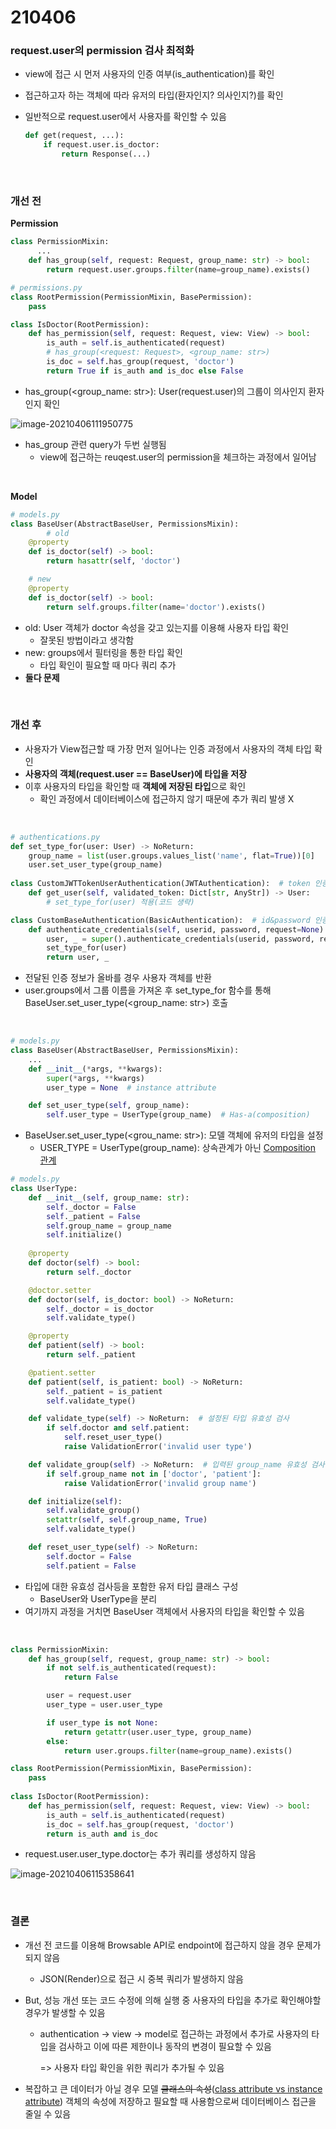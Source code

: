 # 210406

### request.user의 permission 검사 최적화

-   view에 접근 시 먼저 사용자의 인증 여부(is_authentication)를 확인

-   접근하고자 하는 객체에 따라 유저의 타입(환자인지? 의사인지?)를 확인

-   일반적으로 request.user에서 사용자를 확인할 수 있음

    ```python
    def get(request, ...):
        if request.user.is_doctor:
            return Response(...)
    ```

<br>

### 개선 전

**Permission**

```python
class PermissionMixin:
	  ...
    def has_group(self, request: Request, group_name: str) -> bool:
        return request.user.groups.filter(name=group_name).exists()

# permissions.py
class RootPermission(PermissionMixin, BasePermission):
    pass

class IsDoctor(RootPermission):
    def has_permission(self, request: Request, view: View) -> bool:
        is_auth = self.is_authenticated(request)
        # has_group(<request: Request>, <group_name: str>)
        is_doc = self.has_group(request, 'doctor') 
        return True if is_auth and is_doc else False
```

-   has_group(\<group_name: str\>): User(request.user)의 그룹이 의사인지 환자인지 확인

![image-20210406111950775](images/image-20210406111950775.png)

-   has_group 관련 query가 두번 실행됨
    -   view에 접근하는 reuqest.user의 permission을 체크하는 과정에서 일어남

<br>

**Model**

```python
# models.py
class BaseUser(AbstractBaseUser, PermissionsMixin):
		# old
    @property
    def is_doctor(self) -> bool:
        return hasattr(self, 'doctor')

    # new
    @property
    def is_doctor(self) -> bool:
        return self.groups.filter(name='doctor').exists()

```

-   old: User 객체가 doctor 속성을 갖고 있는지를 이용해 사용자 타입 확인
    -   잘못된 방법이라고 생각함
-   new: groups에서 필터링을 통한 타입 확인
    -   타입 확인이 필요할 때 마다 쿼리 추가
-   **둘다 문제**

<br>

### 개선 후  

-   사용자가 View접근할 때 가장 먼저 일어나는 인증 과정에서 사용자의 객체 타입 확인
-   **사용자의 객체(request.user == BaseUser)에 타입을 저장**
-   이후 사용자의 타입을 확인할 때 **객체에 저장된 타입**으로 확인
    -   확인 과정에서 데이터베이스에 접근하지 않기 때문에 추가 쿼리 발생 X

<br>

```python
# authentications.py
def set_type_for(user: User) -> NoReturn:
    group_name = list(user.groups.values_list('name', flat=True))[0]
    user.set_user_type(group_name)
    
class CustomJWTTokenUserAuthentication(JWTAuthentication):  # token 인증
    def get_user(self, validated_token: Dict[str, AnyStr]) -> User:
        # set_type_for(user) 적용(코드 생략)

class CustomBaseAuthentication(BasicAuthentication):  # id&password 인증
    def authenticate_credentials(self, userid, password, request=None):
        user, _ = super().authenticate_credentials(userid, password, request=request)
        set_type_for(user)
        return user, _
```

-   전달된 인증 정보가 올바를 경우 사용자 객체를 반환
-   user.groups에서 그룹 이름을 가져온 후 set_type_for 함수를 통해 BaseUser.set_user_type(\<group_name: str\>) 호출

<br>

```python
# models.py
class BaseUser(AbstractBaseUser, PermissionsMixin):
    ...
    def __init__(*args, **kwargs):
        super(*args, **kwargs)
        user_type = None  # instance attribute

    def set_user_type(self, group_name):
        self.user_type = UserType(group_name)  # Has-a(composition)
```

-   BaseUser.set_user_type(\<grou_name: str\>): 모델 객체에 유저의 타입을 설정
    -   USER_TYPE = UserType(group_name): 상속관계가 아닌 [Composition 관계](https://www.notion.so/navill/Fast-Campus-3-22-744d17941dad443cbf5b47b97337840c#1c5db2d0ffb3414b91005d7b4c1abdc4)

```python
# models.py
class UserType:
    def __init__(self, group_name: str):
        self._doctor = False
        self._patient = False
        self.group_name = group_name
        self.initialize()
        
    @property
    def doctor(self) -> bool:
        return self._doctor

    @doctor.setter
    def doctor(self, is_doctor: bool) -> NoReturn:
        self._doctor = is_doctor
        self.validate_type()

    @property
    def patient(self) -> bool:
        return self._patient

    @patient.setter
    def patient(self, is_patient: bool) -> NoReturn:
        self._patient = is_patient
        self.validate_type()

    def validate_type(self) -> NoReturn:  # 설정된 타입 유효성 검사
        if self.doctor and self.patient:
            self.reset_user_type()
            raise ValidationError('invalid user type')

    def validate_group(self) -> NoReturn:  # 입력된 group_name 유효성 검사
        if self.group_name not in ['doctor', 'patient']:
            raise ValidationError('invalid group name')

    def initialize(self):
        self.validate_group()
        setattr(self, self.group_name, True)
        self.validate_type()

    def reset_user_type(self) -> NoReturn:
        self.doctor = False
        self.patient = False
```

-   타입에 대한 유효성 검사등을 포함한 유저 타입 클래스 구성
    -   BaseUser와 UserType을 분리
-   여기까지 과정을 거치면 BaseUser 객체에서 사용자의 타입을 확인할 수 있음

<br>

```python
class PermissionMixin:
    def has_group(self, request, group_name: str) -> bool:
        if not self.is_authenticated(request):
            return False

        user = request.user
        user_type = user.user_type

        if user_type is not None:
            return getattr(user.user_type, group_name)
        else:
            return user.groups.filter(name=group_name).exists()

class RootPermission(PermissionMixin, BasePermission):
    pass
  
class IsDoctor(RootPermission):
    def has_permission(self, request: Request, view: View) -> bool:
        is_auth = self.is_authenticated(request)
        is_doc = self.has_group(request, 'doctor')
        return is_auth and is_doc
```

-   request.user.user_type.doctor는 추가 쿼리를 생성하지 않음

![image-20210406115358641](images/image-20210406115358641.png)

<br>

### 결론

-   개선 전 코드를 이용해 Browsable API로 endpoint에 접근하지 않을 경우 문제가 되지 않음

    -   JSON(Render)으로 접근 시 중복 쿼리가 발생하지 않음

-   But, 성능 개선 또는 코드 수정에 의해 실행 중 사용자의 타입을 추가로 확인해야할 경우가 발생할 수 있음

    -   authentication -> view -> model로 접근하는 과정에서 추가로 사용자의 타입을 검사하고 이에 따른 제한이나 동작의 변경이 필요할 수 있음 

        => 사용자 타입 확인을 위한 쿼리가 추가될 수 있음

-   복잡하고 큰 데이터가 아닐 경우 모델 ~~클래스의 속성~~([class attribute vs instance attribute](https://dzone.com/articles/python-class-attributes-vs-instance-attributes)) 객체의 속성에 저장하고 필요할 때 사용함으로써 데이터베이스 접근을 줄일 수 있음

    

